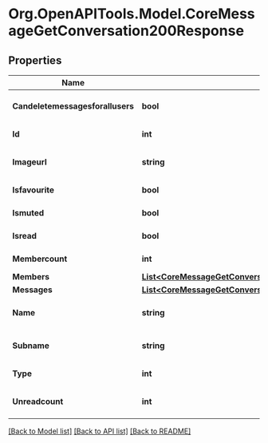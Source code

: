 # Org.OpenAPITools.Model.CoreMessageGetConversation200Response

## Properties

Name | Type | Description | Notes
------------ | ------------- | ------------- | -------------
**Candeletemessagesforallusers** | **bool** | If the user can delete messages in the conversation for all users | [optional] [default to false]
**Id** | **int** | The conversation id | [default to null]
**Imageurl** | **string** | A link to the conversation picture, if set | [optional] [default to "null"]
**Isfavourite** | **bool** | If the user marked this conversation as a favourite | [default to null]
**Ismuted** | **bool** | If the user muted this conversation | [default to null]
**Isread** | **bool** | If the user has read all messages in the conversation | [default to null]
**Membercount** | **int** | Total number of conversation members | [default to null]
**Members** | [**List&lt;CoreMessageGetConversation200ResponseMembersInner&gt;**](CoreMessageGetConversation200ResponseMembersInner.md) |  | 
**Messages** | [**List&lt;CoreMessageGetConversation200ResponseMessagesInner&gt;**](CoreMessageGetConversation200ResponseMessagesInner.md) |  | 
**Name** | **string** | The conversation name, if set | [optional] [default to "null"]
**Subname** | **string** | A subtitle for the conversation name, if set | [optional] [default to "null"]
**Type** | **int** | The type of the conversation (1&#x3D;individual,2&#x3D;group,3&#x3D;self) | [default to null]
**Unreadcount** | **int** | The number of unread messages in this conversation | [optional] 

[[Back to Model list]](../README.md#documentation-for-models) [[Back to API list]](../README.md#documentation-for-api-endpoints) [[Back to README]](../README.md)

